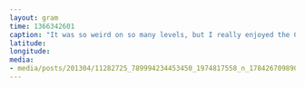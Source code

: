 ```yaml
---
layout: gram
time: 1366342601
caption: "It was so weird on so many levels, but I really enjoyed the Captured! By Robots show last night at Slabtown."
latitude: 
longitude: 
media:
- media/posts/201304/11282725_789994234453450_1974817558_n_17842670989000351.jpg
---
```

